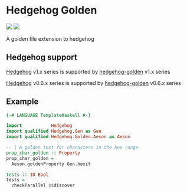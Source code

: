Hedgehog Golden
===============
![](https://github.com/felixmulder/hedgehog-golden/workflows/Haskell%20CI/badge.svg)
![](https://img.shields.io/badge/Hackage-v1.0.0-blue.svg)

A golden file extension to hedgehog

Hedgehog support
----------------
[Hedgehog](http://hackage.haskell.org/package/hedgehog-1.0) v1.x series is
supported by
[hedgehog-golden](https://hackage.haskell.org/package/hedgehog-golden-1.0.0)
v1.x series

[Hedgehog](http://hackage.haskell.org/package/hedgehog-0.6.1) v0.6.x series is
supported by
[hedgehog-golden](https://hackage.haskell.org/package/hedgehog-golden-0.6.0)
v0.6.x series

Example
-------
```haskell
{-# LANGUAGE TemplateHaskell #-}

import           Hedgehog
import qualified Hedgehog.Gen as Gen
import qualified Hedgehog.Golden.Aeson as Aeson

-- | A golden test for characters in the hex range
prop_char_golden :: Property
prop_char_golden =
  Aeson.goldenProperty Gen.hexit

tests :: IO Bool
tests =
  checkParallel $$discover
```
